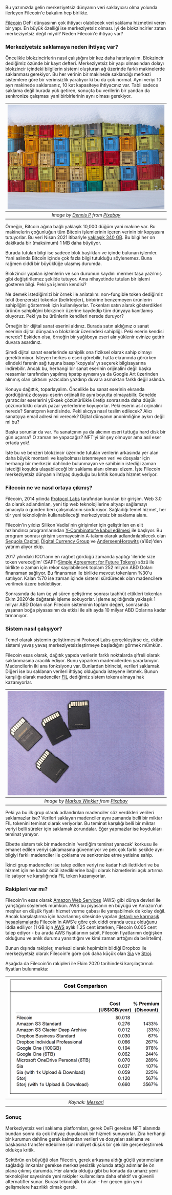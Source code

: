 Bu yazımızda gelin merkeziyetsiz dünyanın veri saklayıcısı olma yolunda ilerleyen Filecoin'e bakalım hep birlikte. 

[Filecoin](https://filecoin.io) DeFi dünyasının çok ihtiyacı olabilecek veri saklama hizmetini veren bir yapı. En büyük özelliği ise merkeziyetsiz olması. İyi de blokzincirler zaten merkeziyetsiz değil miydi? Neden Filecoin'e ihtiyaç var? 

### Merkeziyetsiz saklamaya neden ihtiyaç var?

Öncelikle blokzincirlerin nasıl çalıştığını bir kez daha hatırlayalım. Blokzincir dediğimiz özünde bir kayıt defteri. Merkeziyetsiz bir yapı olmasından dolayı blokzincir içindeki bilgilerin sistemi oluşturan ağ üzerinde farklı makinelerde saklanması gerekiyor. Bu her verinin bir makinede saklandığı merkezi sistemlere göre bir verimsizlik yaratıyor ki bu da çok normal. Ayni veriyi 10 ayrı makinede saklarsanız, 10 kat kapasiteye ihtiyacınız var. Tabii sadece saklama değil burada yük getiren, sonuçta bu verilerin bir yandan da senkronize çalışması yani birbirlerinin aynı olması gerekiyor. 

| ![storage_plastics](/assets/plastic-5836598_800.jpg)|
|:--:| 
| *Image by [Dennis P](https://pixabay.com/users/dep377-9418974/) from [Pixabay](https://pixabay.com/)*|

Örneğin, Bitcoin ağına bağlı yaklaşık 10,000 düğüm yani makine var. Bu makinelerin çoğunluğun tüm Bitcoin işlemlerinin içeren verinin bir kopyasını tutuyorlar. Bu veri Nisan 2021 itibariyle [yaklaşık 340 GB](https://ycharts.com/indicators/bitcoin_blockchain_size). Bu bilgi her on dakikada bir (maksimum) 1 MB daha büyüyor.

Burada tutulan bilgi ise sadece blok başlıkları ve içinde bulunan işlemler. Yani aslında Bitcoin içinde çok fazla bilgi tutulduğu söylenemez. Buna rağmen ciddi bir büyüklüğe ulaşmış durumda. 

Blokzincir yapılan işlemlerin ve son durumun kaydını mermer taşa yazılmış gibi değiştirilemez şekilde tutuyor. Ama nihayetinde tutulan bir işlemi gösteren bilgi. Peki ya işlemin kendisi? 

Ne demek istediğimizi bir örnek ile anlatalım: non-fungible token dediğimiz tekil (benzersiz) tokenlar (belirteçler), birbirine benzemeyen ürünlerin sahipliğini göstermek için kullanılıyorlar. Tokenları satın alarak gösterdikleri ürünün sahipliğini blokzincir üzerine kaydedip tüm dünyaya kanıtlamış oluyoruz. Peki ya bu ürünlerin kendileri nerede duruyor?

Örneğin bir dijital sanat eserini aldınız. Burada satın aldığınız o sanat eserinin dijital dünyada o blokzincir üzerindeki sahipliği. Peki eserin kendisi nerede? Eskiden olsa, örneğin bir yağlıboya eseri alır yüklenir evinize getirir duvara asardınız. 

Şimdi dijital sanat eserlerinde sahiplik ona fiziksel olarak sahip olmayı gerektirmiyor. İsteyen herkes o eseri görebilir, hatta ekranında görürken elindeki farenin sağ tuşuna basıp 'kopyala' yı seçerek bilgisayarına indirebilir. Ancak bu, herhangi bir sanat eserinin orijinalini değil başka ressamlar tarafından yapılmış tıpatıp aynısını ya da Google Art üzerinden alınmış olan çıktısını yazıcıdan yazdırıp duvara asmaktan farklı değil aslında. 

Konuyu dağıttık, toparlayalım. Öncelikle bu sanat eserinin ekranda gördüğünüz dosyası eserin orijinali ile aynı boyutta olmayabilir. Genelde yaratıcılar eserlerini yüksek çözünürlükle üretip sonrasında daha düşük çözünürlüklü olarak pazar yerlerlerine koyuyorlar. Peki eserin asıl orjinalini nerede? Sanatçının kendisinde. Peki alıcıya nasıl teslim edilecek? Alıcı sanatçıya email adresi mi verecek? Dijital dünyanın anonimliğine aykırı değil mi bu? 

Başka sorunlar da var. Ya sanatçının ya da alıcının eseri tuttuğu hard disk bir gün uçarsa? O zaman ne yapacağız? NFT'yi bir şey olmuyor ama asıl eser ortada yok!.

İşte bu ve benzeri blokzincir üzerinde tutulan verilerin arkasında yer alan daha büyük montanlı ve kaybolması istenmeyen veri ve dosyalar için herhangi bir merkezin dahlinde bulunmayan ve sahibinin istediği zaman istediği koşulda ulaşabileceği bir saklama alanı olması elzem. İşte Filecoin merkeziyetsiz dünyanın ihtiyaç duyduğu bu kritik konuda hizmet veriyor. 

### Filecoin ne ve nasıl ortaya çıkmış? 

Filecoin, 2014 yılında [Protocol Labs](https://protocol.ai) tarafından kurulan bir girişim. Web 3.0 da olarak adlandırılan, yeni tip web teknolojilerine altyapı sağlamayı amacıyla o günden beri çalışmalarını sürdürüyor. Sağladığı temel hizmet, her tür yeni teknolojinin kullanabileceği merkeziyetsiz bir saklama alanı. 

Filecoin'in yıldızı Silikon Vadisi'nin girişimler için geliştirilen en elit hızlandırıcı programlarından [Y-Combinator'e kabul edilmesi](https://www.ycombinator.com/companies/protocol-labs) ile başlıyor. Bu program sonrası girişim sermayesinin A-takımı olarak adlandırılabilecek olan [Sequoia Capital](https://www.sequoiacap.com), [Digital Currency Group](https://dcg.co) ve [AnderseenHorowits](https://a16z.com) (a16z)'den yatırım alıyor ekip. 

2017 yılındaki ICO'ların en rağbet gördüğü zamanda yaptığı 'ileride size token vereceğim' (SAFT-[Simple Agreement for Future Tokens](https://www.investopedia.com/terms/s/simple-agreement-future-tokens-saft.asp)) sözü ile birlikte o zaman için rekor sayılabilecek toplam 252 milyon ABD Doları finansman sağlıyor. Bu finansman ile birlikte mevcut tokenların %30'u satılıyor. Kalan %70 ise zaman içinde sistemi sürdürecek olan madencilere verilmek üzere bekletiliyor. 

Sonrasında da tam üç yıl süren geliştirme sonrası taahhüt ettikleri tokenları Ekim 2020'de dağıtarak işleme sokuyorlar. İşleme açıldığında yaklaşık 1 milyar ABD Doları olan Filecoin sisteminin toplam değeri, sonrasında yaşanan boğa piyasasının da etkisi ile altı ayda 10 milyar ABD Dolarına kadar tırmanıyor. 

### Sistem nasıl çalışıyor?

Temel olarak sistemin geliştirmesini Protocol Labs gerçekleştirse de, ekibin sistemi yavaş yavaş merkeziyetsizleştirmeye başladığını görmek mümkün. 

Filecoin esas olarak, dağıtık yapıda verilerin farklı noktalarda şifreli olarak saklanmasına aracılık ediyor. Bunu yaparken madencilerden yararlanıyor. Madencilerin iki ana fonksiyonu var. Bunlardan birincisi, verileri saklamak. Diğeri ise bu saklanan verileri ihtiyaç olduğunda isteyene iletmek. Bunun karşılığı olarak madenciler [FIL](https://www.coingecko.com/en/coins/filecoin) dediğimiz sistem tokenı almaya hak kazanıyorlar. 

| ![sd_cards](/assets/sd-card-5206408_800.jpg)|
|:--:| 
| *Image by [Markus Winkler](https://pixabay.com/users/viarami-13458823/) from [Pixabay](https://pixabay.com/)*|

Peki ya bu ilk grup olarak adlandırılan madenciler söz verdikleri verileri saklamazlar ise? Verileri saklayan madenciler aynı zamanda belli bir miktar FIL tokenini teminat olarak veriyorlar. Bu teminat karşılığı belli bir miktar veriyi belli süreler için saklamak zorundalar. Eğer yapmazlar ise koydukları teminat yanıyor. 

Elbette sistem tek bir madencinin 'verdiğim teminat yanacak' korkusu ile emanet edilen veriyi saklamasına güvenmiyor ve pek çok farklı şekilde aynı bilgiyi farklı madenciler ile çoklama ve senkronize etme yetisine sahip. 

İkinci grup madenciler ise talep edilen veriyi ne kadar hızlı ilettikleri ve bu hizmet için ne kadar ödül istediklerine bağlı olarak hizmetlerini açık artırma ile satıyor ve karşılığında FIL token kazanıyorlar. 

### Rakipleri var mı?

Filecoin'in esas olarak [Amazon Web Services](https://aws.amazon.com/tr/) (AWS) gibi dünya devleri ile yarıştığını söylemek mümkün. AWS bu piyasanın en büyüğü ve Amazon'un meşhur en düşük fiyatlı hizmet verme çabası ile yarışabilmek de kolay değil. Ancak karşılaştırma için hazırlanmış sitesinde yapılan [detaylı ve karmaşık hesaplamalarda](https://file.app/) Filecoin'in AWS'e göre çok ciddi oranda ucuz olduğunu iddia ediliyor (1 GB için [AWS](https://aws.amazon.com/s3/pricing/) aylık 1.25 cent isterken, Filecoin 0.005 cent talep ediyor - bu arada AWS fiyatlarının sabit, Filecoin fiyatlarının değişken olduğunu ve anlık durumu yansıttığını ve kimi zaman arttığını da belirtelim). 

Bunun dışında rakipler, merkezi olarak hepimizin bildiği Dropbox ile merkeziyetsiz olarak Filecoin'e göre çok daha küçük olan [Sia](https://sia.tech/) ve [Stroj](https://www.storj.io/). 

Aşağıda da Filecoin'in rakipleri ile Ekim 2020 tarihindeki karşılaştırmalı fiyatları bulunmakta: 

| ![filecoin_rakipler](/assets/filstats_siastats_storj.png)|
|:--:| 
| *Kaynak: [Messari](https://messari.io/asset/filecoin/news)*|

### Sonuç

Merkeziyetsiz veri saklama platformları, gerek DeFi gerekse NFT alanında bundan sonra da çok ihtiyaç duyulacak bir hizmeti sunuyorlar. Zira herhangi bir kurumun dahline gerek kalmadan verileri ve dosyaları saklama ve başkasına transfer edebilme işini maliyet düşük bir şekilde gerçekleştirmek oldukça kritik. 

Sektörün en büyüğü olan Filecoin, gerek arkasına aldığı güçlü yatırımcıların sağladığı imkanlar gerekse merkeziyesizlik yolunda attığı adımlar ile ön plana çıkmış durumda. Her alanda olduğu gibi bu konuda da umarız yeni teknolojiler sayesinde yeni rakipler kullanıcılara daha efektif ve güvenli alternatifler sunar. Burası teknolojik bir alan - her geçen gün yeni gelişmelere hazırlıklı olmak gerek. 


